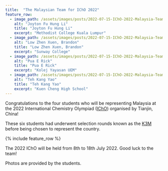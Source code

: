 ```yaml
---
title:  "The Malaysian Team for IChO 2022"
feature_row:
  - image_path: /assets/images/posts/2022-07-15-IChO-2022-Malaysia-Team/joyton.jpg
    alt: "Joyton Fu Hung Li"
    title: "Joyton Fu Hung Li"
    excerpt: "Methodist College Kuala Lumpur"
  - image_path: /assets/images/posts/2022-07-15-IChO-2022-Malaysia-Team/brandon.jpg
    alt: "Low Zhen Xuen, Brandon"
    title: "Low Zhen Xuen, Brandon"
    excerpt: "Sunway College"
  - image_path: /assets/images/posts/2022-07-15-IChO-2022-Malaysia-Team/rick.jpg
    alt: "Pua E Rick"
    title: "Pua E Rick"
    excerpt: "Kolej Yayasan UEM"
  - image_path: /assets/images/posts/2022-07-15-IChO-2022-Malaysia-Team/kang-yao.jpg
    alt: "Teh Kang Yao"
    title: "Teh Kang Yao"
    excerpt: "Kuen Cheng High School"
---
```


Congratulations to the four students who will be representing Malaysia at the 2022 International Chemistry Olympiad ([IChO](https://icho2022.cn/)) organised by Tianjin, China!

These six students had underwent selection rounds known as the [K3M](/icho) before being chosen to represent the country.

{% include feature_row %}

The 2022 IChO will be held from 8th to 18th July 2022. Good luck to the team!

Photos are provided by the students.